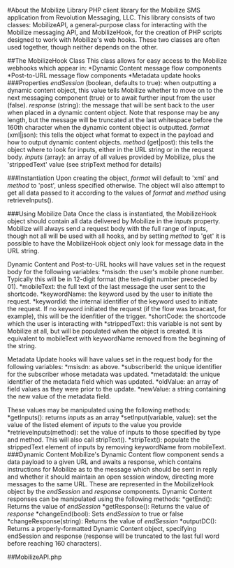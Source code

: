 #About the Mobilize Library
PHP client library for the Mobilize SMS application from Revolution Messaging, LLC.
This library consists of two classes: MobilizeAPI, a general-purpose class for interacting with the Mobilize messaging API, and MobilizeHook, for the creation of PHP scripts designed to work with Mobilize's web hooks. These two classes are often used together, though neither depends on the other.

##The MobilizeHook Class
This class allows for easy access to the Mobilize webhooks which appear in:
*Dynamic Content message flow components
*Post-to-URL message flow components
*Metadata update hooks
###Properties
*endSession* (boolean, defaults to true): when outputting a dynamic content object, this value tells Mobilize whether to move on to the next messaging component (true) or to await further input from the user (false).
*response* (string): the message that will be sent back to the user when placed in a dynamic content object. Note that response may be any length, but the message will be truncated at the last whitespace before the 160th character when the dynamic content object is outputted.
*format* (xml|json): this tells the object what format to expect in the payload and how to output dynamic content objects.
*method* (get|post): this tells the object where to look for inputs, either in the URL string or in the request body.
*inputs* (array): an array of all values provided by Mobilize, plus the 'strippedText' value (see stripText method for details)

###Instantiation
Upon creating the object, *format* will default to 'xml' and *method* to 'post', unless specified otherwise. The object will also attempt to get all data passed to it according to the values of *format* and *method* using retrieveInputs().

###Using Mobilize Data
Once the class is instantiated, the MobilizeHook object should contain all data delivered by Mobilize in the *inputs* property. Mobilize will always send a request body with the full range of inputs, though not all will be used with all hooks, and by setting *method* to 'get' it is possible to have the MobilizeHook object only look for message data in the URL string.

Dynamic Content and Post-to-URL hooks will have values set in the request body for the following variables:
*msisdn: the user's mobile phone number. Typically this will be in 12-digit format (the ten-digit number preceded by 01).
*mobileText: the full text of the last message the user sent to the shortcode.
*keywordName: the keyword used by the user to initiate the request.
*keywordId: the internal identifier of the keyword used to initiate the request. If no keyword initiated the request (if the flow was broacast, for example), this will be the idenfitier of the trigger.
*shortCode: the shortcode which the user is interacting with
*strippedText: this variable is not sent by Mobilize at all, but will be populated when the object is created. It is equivalent to mobileText with keywordName removed from the beginning of the string.

Metadata Update hooks will have values set in the request body for the following variables:
*msisdn: as above.
*subscriberId: the unique identifier for the subscriber whose metadata was updated.
*metadataId: the unique identifier of the metadata field which was updated.
*oldValue: an array of field values as they were prior to the update.
*newValue: a string containing the new value of the metadata field.

These values may be manipulated using the following methods:
*getInputs(): returns *inputs* as an array
*setInput(variable, value): set the value of the listed element of *inputs* to the value you provide
*retrieveInputs(method): set the value of inputs to those specified by type and method. This will also call stripText().
*stripText(): populate the strippedText element of inputs by removing keywordName from mobileText.
###Dynamic Content
Mobilize's Dynamic Content flow component sends a data payload to a given URL and awaits a response, which contains instructions for Mobilize as to the message which should be sent in reply and whether it should maintain an open session window, directing more messages to the same URL. These are represented in the MobilizeHook object by the *endSession* and *response* components. Dynamic Content responses can be manipulated using the following methods:
*getEnd(): Returns the value of *endSession*
*getResponse(): Returns the value of *response*
*changeEnd(bool): Sets *endSession* to true or false
*changeResponse(string): Returns the value of *endSession*
*outputDC(): Returns a properly-formatted Dynamic Content object, specifying endSession and response (response will be truncated to the last full word before reaching 160 characters).

##MobilizeAPI.php
